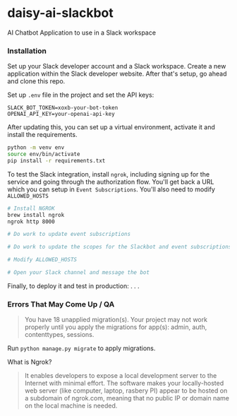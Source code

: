 # daisy-ai-slackbot

AI Chatbot Application to use in a Slack workspace

### Installation
Set up your Slack developer account and a Slack workspace.
Create a new application within the Slack developer website.
After that's setup, go ahead and clone this repo.

Set up `.env` file in the project and set the API keys:
```
SLACK_BOT_TOKEN=xoxb-your-bot-token
OPENAI_API_KEY=your-openai-api-key
```
After updating this, you can set up a virtual environment, activate it
and install the requirements.
```bash
python -m venv env
source env/bin/activate
pip install -r requirements.txt
```

To test the Slack integration, install `ngrok`, including signing up for the 
service and going through the authorization flow. You'll get back a URL which
you can setup in `Event Subscriptions`. You'll also need to modify `ALLOWED_HOSTS`
```bash
# Install NGROK
brew install ngrok
ngrok http 8000

# Do work to update event subscriptions

# Do work to update the scopes for the Slackbot and event subscriptions

# Modify ALLOWED_HOSTS

# Open your Slack channel and message the bot
```

Finally, to deploy it and test in production: 
. . . 

### Errors That May Come Up / QA
> You have 18 unapplied migration(s). Your project may not work properly until you apply the migrations for app(s): admin, auth, contenttypes, sessions.

Run `python manage.py migrate` to apply migrations.

What is Ngrok? 
> It enables developers to expose a local development server to the Internet with minimal effort. The software makes your locally-hosted web server (like computer, laptop, rasbery PI) appear to be hosted on a subdomain of ngrok.com, meaning that no public IP or domain name on the local machine is needed.
